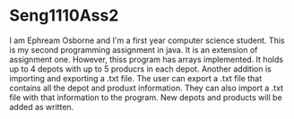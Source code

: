 # Seng1110Ass2
I am Ephream Osborne and I'm a first year computer science student.
This is my second programming assignment in java. It is an extension of assignment one. However,
thiss program has arrays implemented. It holds up to 4 depots with up to 5 producrs in each
depot.
Another addition is importing and exporting a .txt file. The user can export a .txt file that 
contains all the depot and produxt information. They can also import a .txt file
with that information to the program. New depots and products will be added as written.
